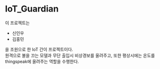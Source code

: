 # IoT_Guardian

이 프로젝트는
  - 신인우   
  - 김홍민   
   
을 조원으로 한 IoT 간이 프로젝트이다.   
원격으로 불을 끄는 모델과 무단 출입시 비상경보를 울려주고,   또한 평상시에는 온도를 thingspeak에 올려주는 역할을 수행한다.
